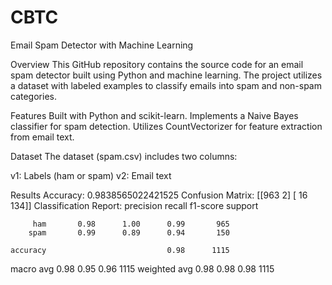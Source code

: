 # CBTC


Email Spam Detector with Machine Learning

Overview
This GitHub repository contains the source code for an email spam detector built using Python and machine learning. The project utilizes a dataset with labeled examples to classify emails into spam and non-spam categories.

Features
Built with Python and scikit-learn.
Implements a Naive Bayes classifier for spam detection.
Utilizes CountVectorizer for feature extraction from email text.

Dataset
The dataset (spam.csv) includes two columns:

v1: Labels (ham or spam)
v2: Email text


Results
Accuracy: 0.9838565022421525
Confusion Matrix:
[[963   2]
 [ 16 134]]
Classification Report:
              precision    recall  f1-score   support

         ham       0.98      1.00      0.99       965
        spam       0.99      0.89      0.94       150

    accuracy                           0.98      1115
   macro avg       0.98      0.95      0.96      1115
weighted avg       0.98      0.98      0.98      1115
